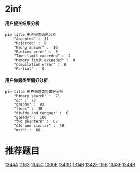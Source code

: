 # 2inf

<!-- tabs:start -->



#### **用户提交结果分析**

```mermaid
pie title 用户提交结果分析
    "Accepted" :  31
    "Rejected" :  0
    "Wrong answer" :  16
    "Runtime error" :  0
    "Time limit exceeded" :  2
    "Memory limit exceeded" :  0
    "Compilation error" :  0
    "Partial" :  0
```

#### **用户做题类型偏好分析**

```mermaid
pie title 用户做题类型偏好分析
    "binary search" :  71
    "dp" :  73
    "graphs" :  92
    "trees" :  20
    "divide and conquer" :  0
    "greedy" :  106
    "two pointers" :  67
    "dfs and similar" :  60
    "math" :  60
```



<!-- tabs:end -->
# 推荐题目
[1344A](https://codeforces.com/contest/1344/problem/A)
[11163](https://codeforces.com/contest/1116/problem/3)
[1342C](https://codeforces.com/contest/1342/problem/C)
[1000E](https://codeforces.com/contest/1000/problem/E)
[1343D](https://codeforces.com/contest/1343/problem/D)
[1314B](https://codeforces.com/contest/1314/problem/B)
[1342F](https://codeforces.com/contest/1342/problem/F)
[115B](https://codeforces.com/contest/115/problem/B)
[1343E](https://codeforces.com/contest/1343/problem/E)
[1344B](https://codeforces.com/contest/1344/problem/B)
